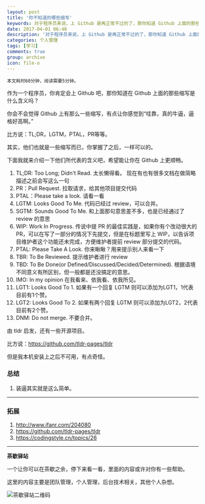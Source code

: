 ```yaml
---
layout: post
title: '你不知道的哪些缩写'
keywords: 对于程序员来说，上 Github 是再正常不过的了，那你知道 Github 上面的那些缩写是什么含义吗？
date: 2017-04-01 06:40
description: '对于程序员来说，上 Github 是再正常不过的了，那你知道 Github 上面的那些缩写是什么含义吗？'
categories: 个人管理
tags: [学习]
comments: true
group: archive
icon: file-o
---
```


	本文耗时60分钟，阅读需要5分钟。

<!--more-->

作为一个程序员，你肯定会上 Github 吧，那你知道在 Github 上面的那些缩写是什么含义吗？

你会不会觉得 Github 上有那么一些缩写，有点让你感觉到“哇靠，真的牛逼，逼格好高啊。”

比方说：TL;DR，LGTM，PTAL，PR等等。

其实，他们也就是一些缩写而已，你掌握了之后，一样可以的。

下面我就来介绍一下他们所代表的含义吧，希望能让你在 Github 上更顺畅。

1. TL;DR: Too Long; Didn't Read. 太长懒得看。
现在有也有很多文档在做简略描述之前会写这么一句
2. PR：Pull Request. 拉取请求，给其他项目提交代码
3. PTAL：Please take a look. 请看一看
4. LGTM: Looks Good To Me. 代码已经过 review，可以合并。
5. SGTM: Sounds Good To Me. 和上面那句意思差不多，也是已经通过了 review 的意思
6. WIP: Work In Progress. 传说中提 PR 的最佳实践是，如果你有个改动很大的 PR，可以在写了一部分的情况下先提交，但是在标题里写上 WIP，以告诉项目维护者这个功能还未完成，方便维护者提前 review 部分提交的代码。
7. PTAL: Please Take A Look. 你来瞅瞅？用来提示别人来看一下
8. TBR: To Be Reviewed. 提示维护者进行 review
9. TBD: To Be Done(or Defined/Discussed/Decided/Determined). 根据语境不同意义有所区别，但一般都是还没搞定的意思。
10. IMO: In my opinion 在我看来、依我看、依我所见。
11. LGT1: Looks Good To 1. 如果有一个回复 LGTM 则可以添加为LGT1，1代表目前有1个赞。
12. LGT2: Looks Good To 2. 如果有两个回复 LGTM 则可以添加为LGT2，2代表目前有2个赞。
13. DNM: Do not merge. 不要合并。

由 tldr 启发，还有一些开源项目。

比方说：https://github.com/tldr-pages/tldr

但是我本机安装上之后不可用，有点奇怪。

### 总结 ###

1. 装逼其实就是这么简单。

----

### 拓展 ###

1. http://www.ifanr.com/204080
2. https://github.com/tldr-pages/tldr
3. https://codingstyle.cn/topics/26

----

**茶歇驿站**

一个让你可以在茶歇之余，停下来看一看，里面的内容或许对你有一些帮助。

这里的内容主要是团队管理，个人管理，后台技术相关，其他个人杂想。

![茶歇驿站二维码](http://ww4.sinaimg.cn/large/824dcde4gw1f358o5j022j20by0bywf8.jpg)
